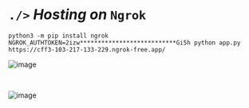 # `./>` *Hosting on* `Ngrok`

    python3 -m pip install ngrok
    NGROK_AUTHTOKEN=2izw***************************Gi5h python app.py
    https://cff3-103-217-133-229.ngrok-free.app/

![image](https://github.com/imvickykumar999/responsive-website/assets/50515418/9a1d7a3a-74d2-4b3e-b143-c55dce913e33)

<br>

![image](https://github.com/imvickykumar999/responsive-website/assets/50515418/ddc05fac-a081-4a6c-865e-3118324cc329)
